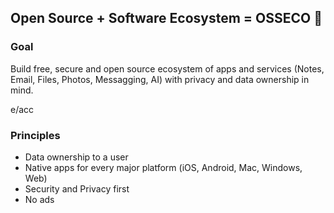 ## Open Source + Software Ecosystem = OSSECO 👋

### Goal
Build free, secure and open source ecosystem of apps and services (Notes, Email, Files, Photos, Messagging, AI) with privacy and data ownership in mind.

e/acc

### Principles
- Data ownership to a user
- Native apps for every major platform (iOS, Android, Mac, Windows, Web)
- Security and Privacy first
- No ads


<!--

**Here are some ideas to get you started:**

🙋‍♀️ A short introduction - what is your organization all about?
🌈 Contribution guidelines - how can the community get involved?
👩‍💻 Useful resources - where can the community find your docs? Is there anything else the community should know?
🍿 Fun facts - what does your team eat for breakfast?
🧙 Remember, you can do mighty things with the power of [Markdown](https://docs.github.com/github/writing-on-github/getting-started-with-writing-and-formatting-on-github/basic-writing-and-formatting-syntax)
-->
